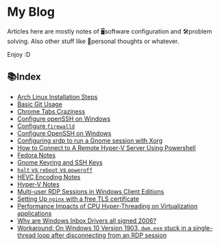 # My Blog
Articles here are mostly notes of 🖥software configuration and 🛠problem solving. Also other stuff like 💖personal thoughts or whatever.

Enjoy :D

## 📚Index
* [Arch Linux Installation Steps](Arch_Linux_Installation_Steps.md)
* [Basic Git Usage](Basic_Git_Usage.md)
* [Chrome Tabs Craziness](Chrome_Tabs_Craziness.md)
* [Configure openSSH on Windows](Configure_openSSH_on_Windows.md)
* [Configure `firewalld`](Configure_firewalld.md)
* [Configure OpenSSH on Windows](Configure_openSSH_on_Windows.md)
* [Configuring xrdp to run a Gnome session with Xorg](Configure_xrdp.md)
* [How to Connect to A Remote Hyper-V Server Using Powershell](Connect_to_A_Remote_Hyper-V_Server_Using_Powershell)
* [Fedora Notes](Fedora_Notes.md)
* [Gnome Keyring and SSH Keys](Gnome_Keyring_and_SSH_keys.md)
* [`halt` vs `reboot` vs `poweroff`](halt_reboot_poweroff.md)
* [HEVC Encoding Notes](HEVC_encoding_notes.md)
* [Hyper-V Notes](Hyper-V_Notes.md)
* [Multi-user RDP Sessions in Windows Client Editions](Multi-user_RDP_Sessions_in_client_Windows.md)
* [Setting Up `nginx` with a free TLS certificate](nginx_setting_up.md)
* [Performance Impacts of CPU Hyper-Threading on Virtualization applications](Virtualization_Hyper-Threading.md)
* [Why are Windows Inbox Drivers all signed 2006?](Windows_Inbox_Driver_2006.md)
* [Workaround: On Windows 10 Version 1903, `dwm.exe` stuck in a single-thread loop after disconnecting from an RDP session](Workaround_Win_1903_dwm_loop_RDP.md)